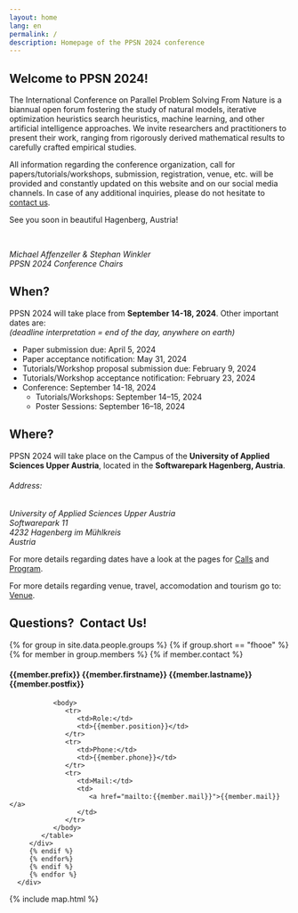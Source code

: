 ```yaml
---
layout: home
lang: en
permalink: /
description: Homepage of the PPSN 2024 conference
---
```


<section class="background-light pad" id="welcome">
    <div class="container text-justify">
        <h1>Welcome to PPSN 2024!</h1>
        <div class="row">
            <div class="col-lg-12 col-md-12">
                <p class="text-justify">
                    The International Conference on Parallel Problem Solving From Nature is a biannual open forum fostering the study of natural models, iterative optimization heuristics search heuristics, machine learning, and other artificial intelligence approaches. We invite researchers and practitioners to present their work, ranging from rigorously derived mathematical results to carefully crafted empirical studies.
                </p>
                <p>
                    All information regarding the conference organization, call for papers/tutorials/workshops, submission, registration, venue, etc. will be provided and constantly updated on this website and on our social media channels. In case of any additional inquiries, please do not hesitate to <a href="#contact">contact us</a>.
                </p>
                <p>See you soon in beautiful Hagenberg, Austria!</p>
                <br/>
                <p>                
                    <em>Michael Affenzeller & Stephan Winkler</em><br/>
                    <em>PPSN 2024 Conference Chairs</em>
                </p>                
            </div>
        </div>
    </div>
</section>

<section class="background-primary pad" id="overview">
    <div class="container text-justify">        
        <div class="row">
            <div class="col-lg-6 col-md-12">
                <h2>When?</h2>
                <p class="text-justify">
                    PPSN 2024 will take place from <b>September 14-18, 2024</b>. Other important dates are:<br/><em>(deadline interpretation = end of the day, anywhere on earth)</em>
                </p>
                <ul class="date-list">
                    <li>Paper submission due:           <span>April 5, 2024</span></li>
                    <li>Paper acceptance notification:  <span>May 31, 2024</span></li>
                    <li>Tutorials/Workshop proposal submission due: <span>February 9, 2024</span></li>
                    <li>Tutorials/Workshop acceptance notification: <span>February 23, 2024</span></li>
                    <li>
                        Conference: <span>September 14-18, 2024</span>
                        <ul class="date-list-l2">
                            <li>Tutorials/Workshops: <span>September 14–15, 2024</span></li>
                            <li>Poster Sessions: <span>September 16–18, 2024</span></li>
                        </ul>
                    </li>
                </ul> 
            </div>
            <div class="col-lg-6 col-md-12">
                <h2>Where?</h2>
                <p class="text-justify">
                    PPSN 2024 will take place on the Campus of the <b>University of Applied Sciences Upper Austria</b>, located in the <b>Softwarepark Hagenberg, Austria</b>.
                </p>
                <p>
                    <h6>Address:</h6>
                    <address>
                    University of Applied Sciences Upper Austria<br/>
                    Softwarepark 11<br/>
                    4232 Hagenberg im Mühlkreis<br/>
                    Austria
                    </address>                    
                </p>                             
            </div>
        </div>
        <div class="row">
            <div class="col-lg-6 col-md-12">
                <p>
                    For more details regarding dates have a look at the pages for <a href="{{ site.baseurl }}/calls">Calls</a> and <a href="{{ site.baseurl }}/program">Program</a>.
                </p> 
            </div>
            <div class="col-lg-6 col-md-12">
                <p>
                    For more details regarding venue, travel, accomodation and tourism go to: <a href="{{ site.baseurl }}/venue">Venue</a>.
                </p> 
            </div>
        </div>
    </div>
</section>

<section class="background-primary pad" id="contact">
   <div class="container text-justify">
      <h2>Questions? &nbsp;Contact Us!</h2>
      <div class="row contact-info">
         {% for group in site.data.people.groups %}
         {% if group.short == "fhooe" %}
         {% for member in group.members %}
         {% if member.contact %}
         <div class="col-lg-4 col-md-12">
            <h4>{{member.prefix}} {{member.firstname}} {{member.lastname}} {{member.postfix}}</h4>
            <table class="contact-table">

               <body>
                  <tr>
                     <td>Role:</td>
                     <td>{{member.position}}</td>
                  </tr>
                  <tr>
                     <td>Phone:</td>
                     <td>{{member.phone}}</td>
                  </tr>
                  <tr>
                     <td>Mail:</td>
                     <td>
                        <a href="mailto:{{member.mail}}">{{member.mail}}</a>
                     </td>
                  </tr>
               </body>
            </table>
         </div>
         {% endif %}
         {% endfor%}
         {% endif %}
         {% endfor %}
      </div>
   </div>
</section>

{% include map.html %}